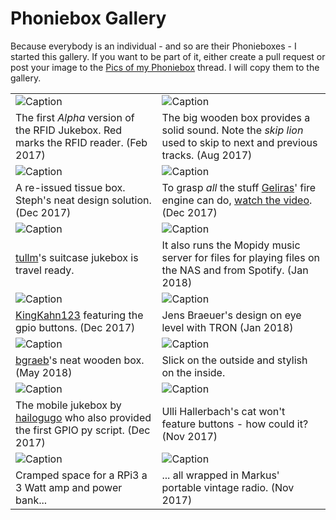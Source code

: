 
# Phoniebox Gallery
Because everybody is an individual - and so are their Phonieboxes - I started this gallery. If you want to be part of it, either create a pull request or post your image to the [Pics of my Phoniebox](https://github.com/MiczFlor/RPi-Jukebox-RFID/issues/5) thread. I will copy them to the gallery.

|  |  |
| --- | --- |
| ![Caption](img/gallery/Alpha-20170310_w800-01.jpg "Caption") | ![Caption](img/gallery/Elsa-20171210_w800-01.jpg "Caption") |
| The first *Alpha* version of the RFID Jukebox. Red marks the RFID reader. (Feb 2017) | The big wooden box provides a solid sound. Note the *skip lion* used to skip to next and previous tracks. (Aug 2017) |
| ![Caption](img/gallery/Steph-20171215_w800-01.jpg "Caption") | ![Caption](img/gallery/Geliras-20171228-Jukebox-01-w800.jpg "Caption") |
| A re-issued tissue box. Steph's neat design solution. (Dec 2017) | To grasp *all* the stuff [Geliras](https://github.com/Geliras)' fire engine can do, [watch the video](https://youtu.be/DbpXD0Y3a-Q). (Dec 2017) |
| ![Caption](img/gallery/tullm-jan2018_w800-01.jpg "Caption") | ![Caption](img/gallery/tullm-jan2018_w800-02.jpg "Caption") |
| [tullm](https://github.com/tullm)'s suitcase jukebox is travel ready.  | It also runs the Mopidy music server for files for playing files on the NAS and from Spotify. (Jan 2018) |
| ![Caption](img/gallery/KingKahn-20180101-Jukebox-01-w800.jpg "Caption") | ![Caption](img/gallery/Jens-Braeuer-Jan-2018-w800-01.jpg "Caption") |
| [KingKahn123](https://github.com/KingKahn123) featuring the gpio buttons. (Dec 2017) | Jens Braeuer's design on eye level with TRON (Jan 2018) |
| ![Caption](img/gallery/800x600-bgraeb-WoodenBox02-20180516.jpg "Caption") | ![Caption](img/gallery/800x600-bgraeb-WoodenBox01-20180516.jpg "Caption") |
| [bgraeb](https://github.com/bgraeb)'s neat wooden box. (May 2018) | Slick on the outside and stylish on the inside. |
| ![Caption](img/gallery/hailogugo-20171222-w800-01.jpg "Caption") | ![Caption](img/gallery/UlliH-20171210_w800-01.jpg "Caption") |
| The mobile jukebox by [hailogugo](https://github.com/hailogugo) who also provided the first GPIO py script. (Dec 2017) | Ulli Hallerbach's cat won't feature buttons - how could it? (Nov 2017) |
| ![Caption](img/gallery/Markus-20171218_w800-01.jpg "Caption") | ![Caption](img/gallery/Markus-20171218_w800-02.jpg "Caption") |
| Cramped space for a RPi3 a 3 Watt amp and power bank... | ... all wrapped in Markus' portable vintage radio. (Nov 2017)  |
